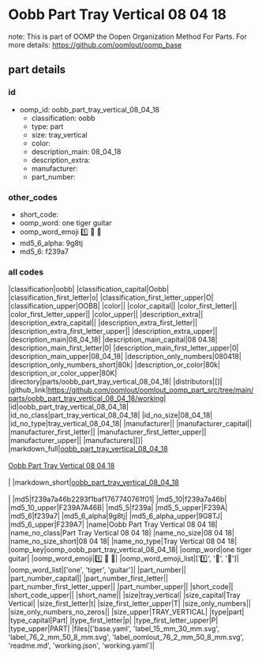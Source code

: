 # Oobb Part Tray Vertical 08 04 18  

note: This is part of OOMP the Oopen Organization Method For Parts. For more details: https://github.com/oomlout/oomp_base

##  part details





### id
* oomp_id: oobb_part_tray_vertical_08_04_18
  * classification: oobb
  * type: part
  * size: tray_vertical
  * color: 
  * description_main: 08_04_18
  * description_extra: 
  * manufacturer: 
  * part_number: 

### other_codes
* short_code: 
* oomp_word: one tiger guitar
* oomp_word_emoji :one: :tiger: :guitar:
* md5_6_alpha: 9g8tj
* md5_6: f239a7

### all codes 
|classification|oobb|
|classification_capital|Oobb|
|classification_first_letter|o|
|classification_first_letter_upper|O|
|classification_upper|OOBB|
|color||
|color_capital||
|color_first_letter||
|color_first_letter_upper||
|color_upper||
|description_extra||
|description_extra_capital||
|description_extra_first_letter||
|description_extra_first_letter_upper||
|description_extra_upper||
|description_main|08_04_18|
|description_main_capital|08 04.18|
|description_main_first_letter|0|
|description_main_first_letter_upper|0|
|description_main_upper|08_04_18|
|description_only_numbers|080418|
|description_only_numbers_short|80k|
|description_or_color|80k|
|description_or_color_upper|80K|
|directory|parts/oobb_part_tray_vertical_08_04_18|
|distributors|[]|
|github_link|https://github.com/oomlout/oomlout_oomp_part_src/tree/main/parts/oobb_part_tray_vertical_08_04_18/working|
|id|oobb_part_tray_vertical_08_04_18|
|id_no_class|part_tray_vertical_08_04_18|
|id_no_size|08_04_18|
|id_no_type|tray_vertical_08_04_18|
|manufacturer||
|manufacturer_capital||
|manufacturer_first_letter||
|manufacturer_first_letter_upper||
|manufacturer_upper||
|manufacturers|[]|
|markdown_full|[oobb_part_tray_vertical_08_04_18](https://github.com/oomlout/oomlout_oomp_part_src/tree/main/parts/oobb_part_tray_vertical_08_04_18/working)<br>[](https://github.com/oomlout/oomlout_oomp_part_src/tree/main/parts/oobb_part_tray_vertical_08_04_18/working)<br>[Oobb Part Tray Vertical 08 04 18](https://github.com/oomlout/oomlout_oomp_part_src/tree/main/parts/oobb_part_tray_vertical_08_04_18/working)<br><br>|
|markdown_short|[oobb_part_tray_vertical_08_04_18](https://github.com/oomlout/oomlout_oomp_part_src/tree/main/parts/oobb_part_tray_vertical_08_04_18/working)<br><br>|
|md5|f239a7a46b2293f1baf1767740761f01|
|md5_10|f239a7a46b|
|md5_10_upper|F239A7A46B|
|md5_5|f239a|
|md5_5_upper|F239A|
|md5_6|f239a7|
|md5_6_alpha|9g8tj|
|md5_6_alpha_upper|9G8TJ|
|md5_6_upper|F239A7|
|name|Oobb Part Tray Vertical 08 04 18|
|name_no_class|Part Tray Vertical 08 04 18|
|name_no_size|08 04 18|
|name_no_size_short|08 04 18|
|name_no_type|Tray Vertical 08 04 18|
|oomp_key|oomp_oobb_part_tray_vertical_08_04_18|
|oomp_word|one tiger guitar|
|oomp_word_emoji|:one: :tiger: :guitar:|
|oomp_word_emoji_list|[':one:', ':tiger:', ':guitar:']|
|oomp_word_list|['one', 'tiger', 'guitar']|
|part_number||
|part_number_capital||
|part_number_first_letter||
|part_number_first_letter_upper||
|part_number_upper||
|short_code||
|short_code_upper||
|short_name||
|size|tray_vertical|
|size_capital|Tray Vertical|
|size_first_letter|t|
|size_first_letter_upper|T|
|size_only_numbers||
|size_only_numbers_no_zeros||
|size_upper|TRAY_VERTICAL|
|type|part|
|type_capital|Part|
|type_first_letter|p|
|type_first_letter_upper|P|
|type_upper|PART|
|files|['base.yaml', 'label_15_mm_30_mm.svg', 'label_76_2_mm_50_8_mm.svg', 'label_oomlout_76_2_mm_50_8_mm.svg', 'readme.md', 'working.json', 'working.yaml']|
